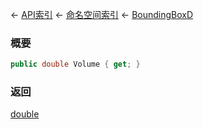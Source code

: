 ← [API索引](Api-Index) ← [命名空间索引](Namespace-Index) ← [BoundingBoxD](VRageMath.BoundingBoxD)

### 概要

```csharp
public double Volume { get; }
```



### 返回

[double](https://docs.microsoft.com/en-us/dotnet/api/System.Double?view=netframework-4.6)

